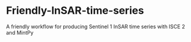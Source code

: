 # Friendly-InSAR-time-series
A friendly workflow for producing Sentinel 1 InSAR time series with ISCE 2 and MintPy
